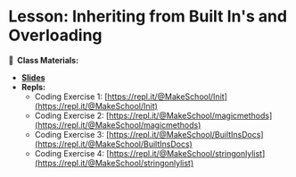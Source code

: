 <!-- .slide: data-background="./Images/header.svg" data-background-repeat="none" data-background-size="40% 40%" data-background-position="center 10%" class="header" -->
# Lesson: Inheriting from Built In's and Overloading

<!-- Put a link to the slides so that students can find them -->

**📝 &nbsp;Class Materials:** 
  <!-- Put a link to the slides -->
* [**Slides**](https://docs.google.com/presentation/d/1Y89TEvF1ooR1An4mtEFHWAbMK_3GR2fUHjrZwHqk4X8/edit#slide=id.g954658acd2_0_63)
* **Repls:**
  * Coding Exercise 1: [https://repl.it/@MakeSchool/Init](https://repl.it/@MakeSchool/Init)
  * Coding Exercise 2: [https://repl.it/@MakeSchool/magicmethods](https://repl.it/@MakeSchool/magicmethods)
  * Coding Exercise 3: [https://repl.it/@MakeSchool/BuiltInsDocs](https://repl.it/@MakeSchool/BuiltInsDocs)
  * Coding Exercise 4: [https://repl.it/@MakeSchool/stringonlylist](https://repl.it/@MakeSchool/stringonlylist)

<!-- > -->
